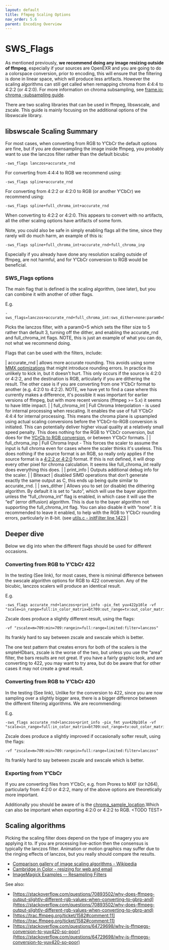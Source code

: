 ```yaml
---
layout: default
title: Ffmpeg Scaling Options
nav_order: 5.6
parent: Encoding Overview
---
```


# SWS_Flags

As mentioned previously, **we recommend doing any image resizing outside of ffmpeg**, especially if your sources are OpenEXR and you are going to do a colorspace conversion, prior to encoding, this will ensure that the filtering is done in linear space, which will produce less artifacts. However the scaling algorithms can still get called when remapping chroma from 4:4:4 to 4:2:2 (or 4:2:0). For more information on chroma subsampling, see [frame.io: chroma -subsampling guide](https://workflow.frame.io/guide/chroma-subsampling). 

There are two scaling libraries that can be used in ffmpeg, libswscale, and zscale. This guide is mainly focusing on the additional options of the libswscale library.


## libswscale Scaling Summary

For most cases, when converting from RGB to Y’CbCr the default options are fine, but if you are downsampling the image inside ffmpeg, you probably want to use the lanczos filter rather than the default bicubic


```
-sws_flags lanczos+accurate_rnd
```


For converting from 4:4:4 to RGB we recommend using:


```
-sws_flags spline+accurate_rnd
```


For converting from 4:2:2 or 4:2:0 to RGB (or another Y’CbCr) we recommend using:


```
-sws_flags spline+full_chroma_int+accurate_rnd
```


When converting to 4:2:2 or 4:2:0. This appears to convert with no artifacts, all the other scaling options have artifacts of some form.

Note, you could also be safe in simply enabling flags all the time, since they rarely will do much harm, an example of this is:


```
-sws_flags spline+full_chroma_int+accurate_rnd+full_chroma_inp
```


Especially if you already have done any resolution scaling outside of ffmpeg, are not harmful, and for Y’CbCr conversion to RGB would be beneficial.


### SWS_Flags options

The main flag that is defined is the scaling algorithm, (see later), but you can combine it with another of other flags.

E.g.


```
-sws_flags=lanczos+accurate_rnd+full_chroma_int:sws_dither=none:param0=5
```


Picks the lanczos filter, with a param0=5 which sets the filter size to 5 rather than default 3, turning off the dither, and enabling the accurate_rnd and full_chroma_int flags. NOTE, this is just an example of what you can do, not what we recommend doing.

Flags that can be used with the filters, include:


| accurate_rnd | allows more accurate rounding. This avoids using some [MMX optimizations](https://stackoverflow.com/questions/70893502/why-does-ffmpeg-output-slightly-different-rgb-values-when-converting-to-gbrp-and)  that might introduce rounding errors. In practice its unlikely to kick in, but it doesn't hurt. This only occurs if the source is 4:2:0 or 4:2:2, and the destination is RGB, articularly if you are dithering the result. The other case is if you are converting from one Y’CbCr format to another (e.g. 4:2:0 to 4:2:2). NOTE, we have yet to find a case where this currently makes a difference, it's possible it was important for earlier versions of ffmpeg, but with more recent versions (ffmpeg >= 5.x) it seems to have little impact. |
| full_chroma_int | Full Chroma Interpolation - is used for internal processing when rescaling. It enables the use of full Y’CbCr 4:4:4 for internal processing. This means the chroma plane is upsampled using actual scaling conversions before the Y’CbCr-to-RGB conversion is initiated. This can potentially deliver higher visual quality at a relatively small speed penalty. This does nothing for the RGB to Y’CbCr conversion, but does for the [YCrCb to RGB conversion](https://github.com/FFmpeg/FFmpeg/blob/08e97dae205d10806a0360bfc62f654d629dda93/libswscale/output.c#L2847), or between Y’CbCr formats. |
| full_chroma_inp | Full Chroma Input - This forces the scaler to assume the input is full chroma even for cases where the scaler thinks it's useless. This does nothing if the source format is an RGB, so really only applies if the source format is a [4:2:2 or 4:2:0](https://github.com/FFmpeg/FFmpeg/blob/08e97dae205d10806a0360bfc62f654d629dda93/libswscale/utils.c#L1493) format. If this is not defined, it will drop every other pixel for chroma calculation. It seems like full_chroma_int really does everything this does. |
| print_info | Outputs additional debug info for the scaler. |
| Bitexact | disabled SIMD operations that don’t generate exactly the same output as C, this ends up being quite similar to accurate_rnd. |
| sws_dither | Allows you to set (or disable) the dithering algorithm. By default it is set to “auto”, which will use the bayer algorithm unless the “full_chroma_int” flag is enabled, in which case it will use the “ed” (error diffusion) algorithm. This is due to the bayer algorithm not supporting the full_chroma_int flag. You can also disable it with “none”. It is recommended to leave it enabled, to help with the RGB to Y’CbCr rounding errors, particularly in 8-bit. (see [utils.c - initFilter line 1423](https://github.com/FFmpeg/FFmpeg/blob/a87a52ed0b561dc231e707ee94299561631085ee/libswscale/utils.c#L1423) |


## Deeper dive

Below we dig into when the different flags should be used for different occasions.


### Converting from RGB to Y’CbCr 422

In the testing (See link), for most cases, there is minimal difference between the swscale algorithm options for RGB to 422 conversion. Any of the bicubic, lanczos scalers will produce an identical result.

E.g.

```
-sws_flags accurate_rnd+lanczos+print_info -pix_fmt yuv422p10le -vf "scale=in_range=full:in_color_matrix=bt709:out_range=tv:out_color_matrix=bt709"
```

Zscale does produce a slightly different result, using the flags:

```
-vf "zscale=m=709:min=709:rangein=full:range=limited:filter=lanczos"
```

Its frankly hard to say between zscale and swscale which is better.

The one test pattern that creates errors for both of the scalers is the smpteHDbars, zscale is the worse of the two, but unless you use the “area” filter, the bars results are not great. If you have a fairly graphic look, and are converting to 422, you may want to try area, but do be aware that for other cases it may not create a great result.


### Converting from RGB to Y’CbCr 420

In the testing (See link), Unlike for the conversion to 422, since you are now sampling over a slightly bigger area, there is a bigger difference between the different filtering algorithms. We are recommending:

E.g.

```
-sws_flags accurate_rnd+lanczos+print_info -pix_fmt yuv420p10le -vf "scale=in_range=full:in_color_matrix=bt709:out_range=tv:out_color_matrix=bt709"
```

Zscale does produce a slightly improved if occasionally softer result, using the flags:

```
-vf "zscale=m=709:min=709:rangein=full:range=limited:filter=lanczos"
```

Its frankly hard to say between zscale and swscale which is better.


### Exporting from Y’CbCr

If you are converting files from Y’CbCr, e.g. from Prores to MXF (or h264), particularly from 4:2:0 or 4:2:2, many of the above options are theoretically more important.

Additionally you should be aware of is the [chroma_sample_location](http://trac.ffmpeg.org/wiki/Scaling#Chromasamplelocation).Which can also be important when exporting 4:2:0 or 4:2:2 to RGB. &lt;TODO TEST>


## Scaling algorithms

Picking the scaling filter does depend on the type of imagery you are applying it to. If you are processing live-action then the consensus is typically the lanczos filter. Animation or motion graphics may suffer due to the ringing effects of lanczos, but you really should compare the results. 

 * [Comparison gallery of image scaling algorithms - Wikipedia](https://en.wikipedia.org/wiki/Comparison_gallery_of_image_scaling_algorithms)
 * [Cambridge in Color - resizing for web and email](https://www.cambridgeincolour.com/tutorials/image-resize-for-web.htm)
 * [ImageMagick Examples -- Resampling Filters](https://www.imagemagick.org/Usage/filter)

See also:

 * [https://stackoverflow.com/questions/70893502/why-does-ffmpeg-output-slightly-different-rgb-values-when-converting-to-gbrp-and](https://stackoverflow.com/questions/70893502/why-does-ffmpeg-output-slightly-different-rgb-values-when-converting-to-gbrp-and)
 * [https://trac.ffmpeg.org/ticket/1582#comment:11](https://trac.ffmpeg.org/ticket/1582#comment:11)
 * [https://stackoverflow.com/questions/64729698/why-is-ffmpegs-conversion-to-yuv420-so-poor](https://stackoverflow.com/questions/64729698/why-is-ffmpegs-conversion-to-yuv420-so-poor)


